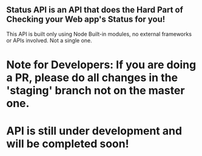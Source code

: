 ## Status API is an API that does the Hard Part of Checking your Web app's Status for you!

This API is built only using Node Built-in modules, no external frameworks or APIs involved. Not a single one.

# Note for Developers: If you are doing a PR, please do all changes in the 'staging' branch not on the master one.

# API is still under development and will be completed soon!
